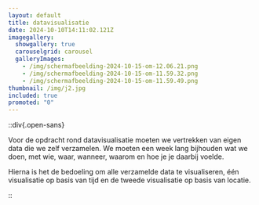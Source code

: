 ```yaml
---
layout: default
title: datavisualisatie
date: 2024-10-10T14:11:02.121Z
imagegallery:
  showgallery: true
  carouselgrid: carousel
  galleryImages:
    - /img/scherm­afbeelding-2024-10-15-om-12.06.21.png
    - /img/scherm­afbeelding-2024-10-15-om-11.59.32.png
    - /img/scherm­afbeelding-2024-10-15-om-11.59.49.png
thumbnail: /img/j2.jpg
included: true
promoted: "0"
---
```

::div{.open-sans}

Voor de opdracht rond datavisualisatie moeten we vertrekken van eigen data die we zelf verzamelen. We moeten een week lang bijhouden wat we doen, met wie, waar, wanneer, waarom en hoe je je daarbij voelde.

Hierna is het de bedoeling om alle verzamelde data te visualiseren, één visualisatie op basis van tijd en de tweede visualisatie op basis van locatie.

::